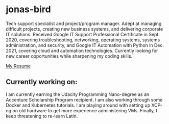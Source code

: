 # jonas-bird

Tech support specialist and project/program manager. Adept at managing difficult projects, creating new business systems, and delivering corporate IT solutions. Received Google IT Support Professional Certificate in Sept. 2020, covering troubleshooting, networking, operating systems, systems administration, and security, and Google IT Automation with Python in Dec. 2021, covering cloud and automation technologies. Currently looking for new career opportunities while sharpening my coding skills.

[My Resume](https://jonas-bird.github.io/Jonas-Bird-HTML-Resume/)

## Currently working on:

I am currently earning the Udacity Programming Nano-degree as an Accenture Scholarship Program recipient. I am also working through some Docker and Kubernetes tutorials. I am playing around with setting up XCP-ng on old hardware to get more experience administering VMs. Finally, I keep threatening to re-learn Latin.
